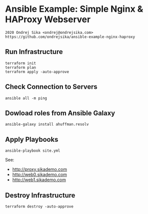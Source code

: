 # Ansible Example: Simple Nginx & HAProxy Webserver

    2020 Ondrej Sika <ondrej@ondrejsika.com>
    https://github.com/ondrejsika/ansible-example-nginx-haproxy

## Run Infrastructure

```
terraform init
terraform plan
terraform apply -auto-approve
```

## Check Connection to Servers

```
ansible all -m ping
```

## Dowload roles from Ansible Galaxy

```
ansible-galaxy install ahuffman.resolv
```

## Apply Playbooks

```
ansible-playbook site.yml
```

See:

- http://proxy.sikademo.com
- http://web0.sikademo.com
- http://web1.sikademo.com

## Destroy Infrastructure

```
terraform destroy -auto-approve
```
